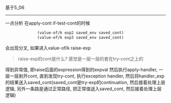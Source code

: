 基于5_06


---

一点分析
在apply-cont if-test-cont的时候
```scheme
              (value-of/k exp2 saved_env saved_cont)
              (value-of/k exp3 saved_env saved_cont)
```
会出现分叉, 如果进入value-of/k raise-exp

> raise-exp的cont是什么? 感觉是一层一层的套在try-cont之上的

得到异常值, 即raise后面的expression得到的expval
然后执行apply-handler, 一层一层剥开cont, 直到发现try-cont, 执行exception handler, 然后将handler_exp的结果送入saved_cont(saved_cont是try-exp的continuation, 然后接着处理上层逻辑, 另外一条路是通过正常路径, 把正常值送入saved_cont, 然后接着处理上层逻辑)